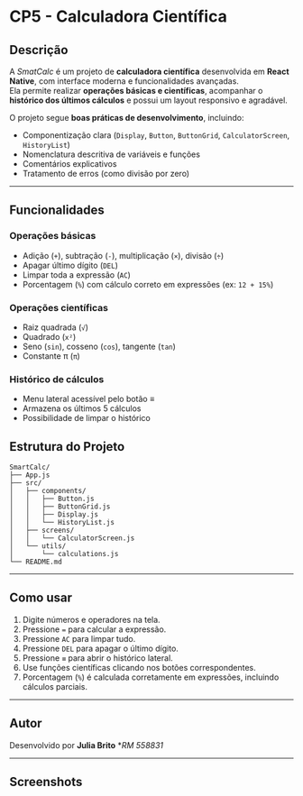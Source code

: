 
# CP5 - Calculadora Científica

## Descrição
A *SmatCalc* é um projeto de **calculadora científica** desenvolvida em **React Native**, com interface moderna e funcionalidades avançadas.  
Ela permite realizar **operações básicas e científicas**, acompanhar o **histórico dos últimos cálculos** e possui um layout responsivo e agradável.

O projeto segue **boas práticas de desenvolvimento**, incluindo:
- Componentização clara (`Display`, `Button`, `ButtonGrid`, `CalculatorScreen`, `HistoryList`)  
- Nomenclatura descritiva de variáveis e funções  
- Comentários explicativos  
- Tratamento de erros (como divisão por zero)  

---
## Funcionalidades

### Operações básicas
- Adição (`+`), subtração (`-`), multiplicação (`×`), divisão (`÷`)  
- Apagar último dígito (`DEL`)  
- Limpar toda a expressão (`AC`)  
- Porcentagem (`%`) com cálculo correto em expressões (ex: `12 + 15%`)  

### Operações científicas
- Raiz quadrada (`√`)  
- Quadrado (`x²`)  
- Seno (`sin`), cosseno (`cos`), tangente (`tan`)  
- Constante π (`π`)  

### Histórico de cálculos
- Menu lateral acessível pelo botão **≡**  
- Armazena os últimos 5 cálculos  
- Possibilidade de limpar o histórico  


## Estrutura do Projeto

```
SmartCalc/
├── App.js
├── src/
│   ├── components/
│   │   ├── Button.js         
│   │   ├── ButtonGrid.js          
│   │   ├── Display.js     
│   │   └── HistoryList.js     
│   ├── screens/
│   │   └── CalculatorScreen.js 
│   └── utils/
│       └── calculations.js    
└── README.md
```

---

## Como usar

1. Digite números e operadores na tela.  
2. Pressione `=` para calcular a expressão.  
3. Pressione `AC` para limpar tudo.  
4. Pressione `DEL` para apagar o último dígito.  
5. Pressione `≡` para abrir o histórico lateral.  
6. Use funções científicas clicando nos botões correspondentes.  
7. Porcentagem (`%`) é calculada corretamente em expressões, incluindo cálculos parciais.  

---

## Autor
Desenvolvido por **Julia Brito** **RM 558831*

---

## Screenshots
> 
